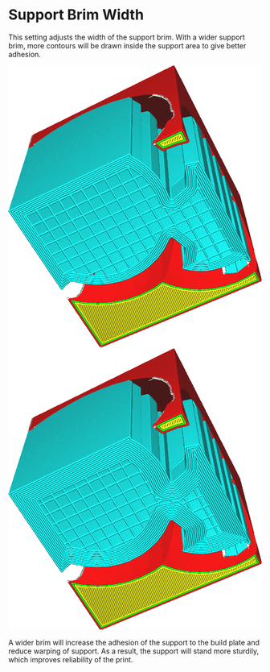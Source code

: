 Support Brim Width
====
This setting adjusts the width of the support brim. With a wider support brim, more contours will be drawn inside the support area to give better adhesion.

<!--screenshot {
"image_path": "support_brim_2mm.png",
"models": [{"script": "gazebo2.scad"}],
"camera_position": [-74, 38, -137],
"settings": {
    "support_enable": true,
    "support_use_towers": false,
    "support_brim_enable": true,
    "support_brim_width": 2
},
"colours": 64
}-->
<!--screenshot {
"image_path": "support_brim_4mm.png",
"models": [{"script": "gazebo2.scad"}],
"camera_position": [-74, 38, -137],
"settings": {
    "support_enable": true,
    "support_use_towers": false,
    "support_brim_enable": true,
    "support_brim_width": 4
},
"colours": 64
}-->
![2mm width](../images/support_brim_2mm.png)
![4mm width](../images/support_brim_4mm.png)

A wider brim will increase the adhesion of the support to the build plate and reduce warping of support. As a result, the support will stand more sturdily, which improves reliability of the print.